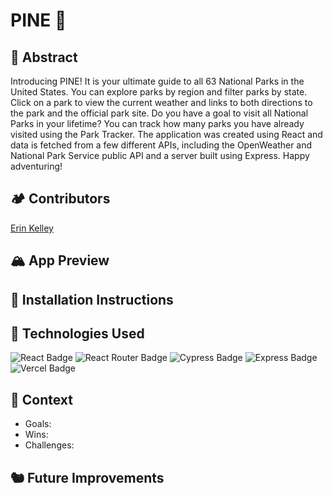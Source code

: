 # PINE 🌲

## 🐻 Abstract
Introducing PINE! It is your ultimate guide to all 63 National Parks in the United States. You can explore parks by region and filter parks by state. Click on a park to view the current weather and links to both directions to the park and the official park site. Do you have a goal to visit all National Parks in your lifetime? You can track how many parks you have already visited using the Park Tracker. The application was created using React and data is fetched from a few different APIs, including the OpenWeather and National Park Service public API and a server built using Express. Happy adventuring! 

## 🏕️ Contributors 
[Erin Kelley](https://github.com/kelleyej)

## 🏔️ App Preview 

## 🦌 Installation Instructions

## 🫎 Technologies Used 
![React Badge](https://img.shields.io/badge/React-61DAFB?logo=react&logoColor=000&style=flat) ![React Router Badge](https://img.shields.io/badge/React%20Router-CA4245?logo=reactrouter&logoColor=fff&style=flat) ![Cypress Badge](https://img.shields.io/badge/Cypress-69D3A7?logo=cypress&logoColor=fff&style=flat) ![Express Badge](https://img.shields.io/badge/Express-000?logo=express&logoColor=fff&style=flat) ![Vercel Badge](https://img.shields.io/badge/Vercel-000?logo=vercel&logoColor=fff&style=flat)

## 🌵 Context 
- Goals:
- Wins:
- Challenges:

## 🐿️ Future Improvements 
